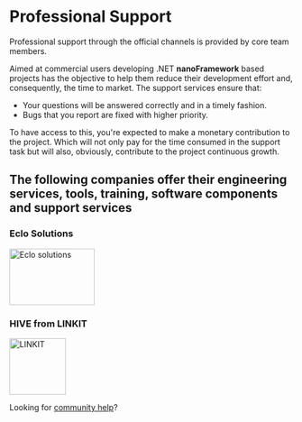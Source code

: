 # Professional Support

Professional support through the official channels is provided by core team members.

Aimed at commercial users developing .NET **nanoFramework** based projects has the objective to help them reduce their development effort and, consequently, the time to market. The support services ensure that:

- Your questions will be answered correctly and in a timely fashion.
- Bugs that you report are fixed with higher priority.

To have access to this, you're expected to make a monetary contribution to the project. Which will not only pay for the time consumed in the support task but will also, obviously, contribute to the project continuous growth.

## The following companies offer their engineering services, tools, training, software components and support services

### Eclo Solutions

<a href="https://www.eclo.solutions"><img src="https://docs.nanoframework.net/images/logos/eclo-solutions-logo-tall.svg" alt="Eclo solutions" height="100" width="151"/></a>

### HIVE from LINKIT

<a href="https://hive.linkit.nl/"><img src="https://docs.nanoframework.net/images/logos/LINKIT.png" alt="LINKIT" height="100" /></a>

Looking for [community help](community-help.md)?
